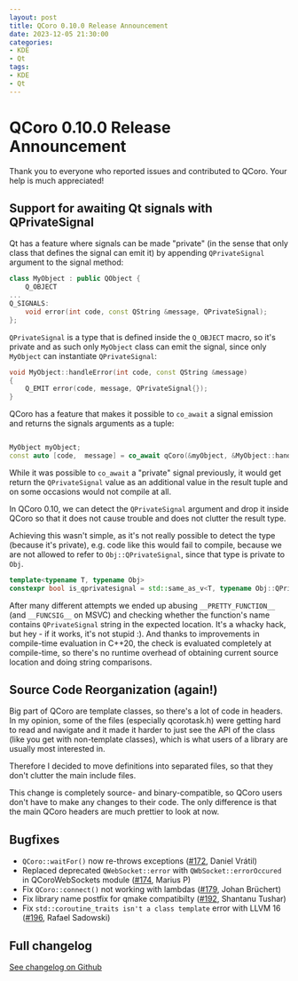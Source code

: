 ```yaml
---
layout: post
title: QCoro 0.10.0 Release Announcement
date: 2023-12-05 21:30:00
categories:
- KDE
- Qt
tags:
- KDE
- Qt
---
```


<!--
SPDX-FileCopyrightText: 2023 Daniel Vrátil <dvratil@kde.org>

SPDX-License-Identifier: GFDL-1.3-or-later
-->

# QCoro 0.10.0 Release Announcement

Thank you to everyone who reported issues and contributed to QCoro.
Your help is much appreciated!

## Support for awaiting Qt signals with QPrivateSignal

Qt has a feature where signals can be made "private" (in the sense that only class
that defines the signal can emit it) by appending `QPrivateSignal` argument to the 
signal method:

```cpp
class MyObject : public QObject {
    Q_OBJECT
...
Q_SIGNALS:
    void error(int code, const QString &message, QPrivateSignal);
};
```

`QPrivateSignal` is a type that is defined inside the `Q_OBJECT` macro, so it's
private and as such only `MyObject` class can emit the signal, since only `MyObject`
can instantiate `QPrivateSignal`:

```cpp
void MyObject::handleError(int code, const QString &message)
{
    Q_EMIT error(code, message, QPrivateSignal{});
}
```

QCoro has a feature that makes it possible to `co_await` a signal emission and
returns the signals arguments as a tuple:

```cpp

MyObject myObject;
const auto [code,  message] = co_await qCoro(&myObject, &MyObject::handleError);
```

While it was possible to `co_await` a "private" signal previously, it would get 
return the `QPrivateSignal` value as an additional value in the result tuple 
and on some occasions would not compile at all.

In QCoro 0.10, we can detect the `QPrivateSignal` argument and drop it inside QCoro
so that it does not cause trouble and does not clutter the result type.

Achieving this wasn't simple, as it's not really possible to detect the type (because
it's private), e.g. code like this would fail to compile, because we are not allowed
to refer to `Obj::QPrivateSignal`, since that type is private to `Obj`.

```cpp
template<typename T, typename Obj>
constexpr bool is_qprivatesignal = std::same_as_v<T, typename Obj::QPrivateSignal>;
```

After many different attempts we ended up abusing `__PRETTY_FUNCTION__`
(and `__FUNCSIG__` on MSVC) and checking whether the function's name contains 
`QPrivateSignal` string in the expected location. It's a whacky hack, but hey - if it
works, it's not stupid :). And thanks to improvements in compile-time evaluation in 
C++20, the check is evaluated completely at compile-time, so there's no runtime 
overhead of obtaining current source location and doing string comparisons.

## Source Code Reorganization (again!)

Big part of QCoro are template classes, so there's a lot of code in headers. In my
opinion, some of the files (especially qcorotask.h) were getting hard to read and
navigate and it made it harder to just see the API of the class (like you get
with non-template classes), which is what users of a library are usually most
interested in.

Therefore I decided to move definitions into separated files, so that they don't
clutter the main include files.

This change is completely source- and binary-compatible, so QCoro users don't have
to make any changes to their code. The only difference is that the main QCoro
headers are much prettier to look at now.

## Bugfixes

* `QCoro::waitFor()` now re-throws exceptions ([#172][issue172], Daniel Vrátil)
* Replaced deprecated `QWebSocket::error` with `QWbSocket::errorOccured` in QCoroWebSockets module ([#174][pr174], Marius P)
* Fix `QCoro::connect()` not working with lambdas ([#179][pr179], Johan Brüchert)
* Fix library name postfix for qmake compatibilty ([#192][pr192], Shantanu Tushar)
* Fix `std::coroutine_traits isn't a class template` error with LLVM 16 ([#196][pr196], Rafael Sadowski)

## Full changelog

[See changelog on Github](https://github.com/danvratil/qcoro/releases/tag/v0.10.0)

[issue172]: https://github.com/danvratil/qcoro/issues/172
[pr174]: https://github.com/danvratil/qcoro/pulls/174
[pr179]: https://github.com/danvratil/qcoro/pulls/179
[pr192]: https://github.com/danvratil/qcoro/pulls/192
[pr196]: https://github.com/danvratil/qcoro/pulls/196

